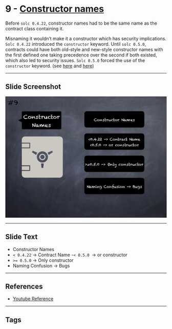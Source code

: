 # 9 - [Constructor names](Constructor%20names.md)
 Before `solc 0.4.22`, constructor names had to be the same name as the contract class containing it. 
 
 Misnaming it wouldn’t make it a constructor which has security implications. `Solc 0.4.22` introduced the `constructor` keyword. Until `solc 0.5.0`, contracts could have both old-style and new-style constructor names with the first defined one taking precedence over the second if both existed, which also led to security issues. `Solc 0.5.0` forced the use of the `constructor` keyword. (see [here](https://github.com/crytic/slither/wiki/Detector-Documentation#multiple-constructor-schemes) and [here](https://swcregistry.io/docs/SWC-118))

___
## Slide Screenshot
![09.png](../../images/4.Pitfalls%20and%20Best%20Practices%20101/009.png)
___
## Slide Text
- Constructor Names
- `< 0.4.22` -> Contract Name
-`< 0.5.0 `-> or constructor
- `>= 0.5.0` -> Only constructor
- Naming Confusion -> Bugs
___
## References
- [Youtube Reference](https://youtu.be/OOzyoaYIw2k?t=843)
___
## Tags